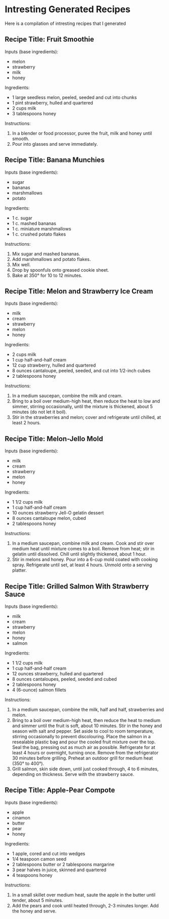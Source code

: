 # Intresting Generated Recipes

Here is a compilation of intresting recipes that I generated

## Recipe Title: Fruit Smoothie

Inputs (base ingredients):

- melon
- strawberry
- milk
- honey

Ingredients:

- 1 large seedless melon, peeled, seeded and cut into chunks
- 1 pint strawberry, hulled and quartered
- 2 cups milk
- 3 tablespoons honey

Instructions:

1.  In a blender or food processor, puree the fruit, milk and honey until smooth.
2.  Pour into glasses and serve immediately.

## Recipe Title: Banana Munchies

Inputs (base ingredients):

- sugar
- bananas
- marshmallows
- potato

Ingredients:

- 1 c. sugar
- 1 c. mashed bananas
- 1 c. miniature marshmallows
- 1 c. crushed potato flakes

Instructions:

1.  Mix sugar and mashed bananas.
2.  Add marshmallows and potato flakes.
3.  Mix well.
4.  Drop by spoonfuls onto greased cookie sheet.
5.  Bake at 350° for 10 to 12 minutes.

## Recipe Title: Melon and Strawberry Ice Cream

Inputs (base ingredients):

- milk
- cream
- strawberry
- melon
- honey

Ingredients:

- 2 cups milk
- 1 cup half-and-half cream
- 12 cup strawberry, hulled and quartered
- 8 ounces cantaloupe, peeled, seeded, and cut into 1/2-inch cubes
- 2 tablespoons honey

Instructions:

1.  In a medium saucepan, combine the milk and cream.
2.  Bring to a boil over medium-high heat, then reduce the heat to low and simmer, stirring occasionally, until the mixture is thickened, about 5 minutes (do not let it boil).
3.  Stir in the strawberries and melon; cover and refrigerate until chilled, at least 2 hours.

## Recipe Title: Melon-Jello Mold

Inputs (base ingredients):

- milk
- cream
- strawberry
- melon
- honey

Ingredients:

- 1 1/2 cups milk
- 1 cup half-and-half cream
- 10 ounces strawberry Jell-O gelatin dessert
- 8 ounces cantaloupe melon, cubed
- 2 tablespoons honey

Instructions:

1.  In a medium saucepan, combine milk and cream. Cook and stir over medium heat until mixture comes to a boil. Remove from heat; stir in gelatin until dissolved. Chill until slightly thickened, about 1 hour.
2.  Stir in melons and honey. Pour into a 6-cup mold coated with cooking spray. Refrigerate until set, at least 4 hours. Unmold onto a serving platter.

## Recipe Title: Grilled Salmon With Strawberry Sauce

Inputs (base ingredients):

- milk
- cream
- strawberry
- melon
- honey
- salmon

Ingredients:

- 1 1/2 cups milk
- 1 cup half-and-half cream
- 12 ounces strawberry, hulled and quartered
- 8 ounces cantaloupes, peeled, seeded and cubed
- 2 tablespoons honey
- 4 (6-ounce) salmon fillets

Instructions:

1.  In a medium saucepan, combine the milk, half and half, strawberries and melon.
2.  Bring to a boil over medium-high heat, then reduce the heat to medium and simmer until the fruit is soft, about 10 minutes. Stir in the honey and season with salt and pepper. Set aside to cool to room temperature, stirring occasionally to prevent discolouring. Place the salmon in a resealable plastic bag and pour the cooled fruit mixture over the top. Seal the bag, pressing out as much air as possible. Refrigerate for at least 4 hours or overnight, turning once. Remove from the refrigerator 30 minutes before grilling. Preheat an outdoor grill for medium heat (350° to 400°).
3.  Grill salmon, skin side down, until just cooked through, 4 to 6 minutes, depending on thickness. Serve with the strawberry sauce.

## Recipe Title: Apple-Pear Compote

Inputs (base ingredients):
   - apple
   - cinamon
   - butter
   - pear
   - honey

Ingredients:
   - 1 apple, cored and cut into wedges
   - 1/4 teaspoon camon seed
   - 2 tablespoons butter or 2 tablespoons margarine
   - 3 pear halves in juice, skinned and quartered
   - 4 teaspoons honey

Instructions:
   1. In a small skillet over medium heat, saute the apple in the butter until tender, about 5 minutes.
   2. Add the pears and cook until heated through, 2-3 minutes longer. Add the honey and serve.